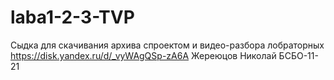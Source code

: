 # laba1-2-3-TVP
Сыдка для скачивания архива спроектом и видео-разбора лобраторных
https://disk.yandex.ru/d/_vyWAgQSp-zA6A
Жереюцов Николай БСБО-11-21
